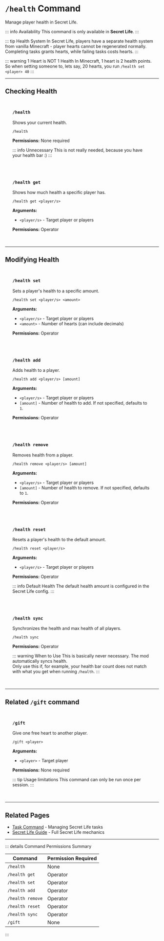 #  `/health` Command

Manage player health in Secret Life.

::: info Availability
This command is only available in **Secret Life**.
:::

::: tip Health System
In Secret Life, players have a separate health system from vanilla Minecraft - player hearts cannot be regenerated normally.<br>
Completing tasks grants hearts, while failing tasks costs hearts.
:::

::: warning 1 Heart is NOT 1 Health
In Minecraft, 1 heart is 2 health points.<br>
So when setting someone to, lets say, 20 hearts, you run `/health set <player> 40`
:::

---

## Checking Health

<div class="command-block">

### `/health`

Shows your current health.

```
/health
```

**Permissions:** None required

::: info Unnecessary
This is not really needed, because you have your health bar \:)
:::

</div>

<div class="command-block">

### `/health get`

Shows how much health a specific player has.

```
/health get <player/s>
```

**Arguments:**
- `<player/s>` - Target player or players

**Permissions:** Operator

</div>

---

## Modifying Health

<div class="command-block">

### `/health set`

Sets a player's health to a specific amount.

```
/health set <player/s> <amount>
```

**Arguments:**
- `<player/s>` - Target player or players
- `<amount>` - Number of hearts (can include decimals)

**Permissions:** Operator

</div>

<div class="command-block">

### `/health add`

Adds health to a player.

```
/health add <player/s> [amount]
```

**Arguments:**
- `<player/s>` - Target player or players
- `[amount]` - Number of health to add. If not specified, defaults to `1`.

**Permissions:** Operator

</div>

<div class="command-block">

### `/health remove`

Removes health from a player.

```
/health remove <player/s> [amount]
```

**Arguments:**
- `<player/s>` - Target player or players
- `[amount]` - Number of health to remove. If not specified, defaults to `1`.

**Permissions:** Operator

</div>

<div class="command-block">

### `/health reset`

Resets a player's health to the default amount.

```
/health reset <player/s>
```

**Arguments:**
- `<player/s>` - Target player or players

**Permissions:** Operator

::: info Default Health
The default health amount is configured in the Secret Life config.
:::

</div>

<div class="command-block">

### `/health sync`

Synchronizes the health and max health of all players.

```
/health sync
```

**Permissions:** Operator

::: warning When to Use
This is basically never necessary. The mod automatically syncs health.<br>
Only use this if, for example, your health bar count does not match with what you get when running `/health`.
:::

</div>

---

## Related `/gift` command

<div class="command-block">

### `/gift`

Give one free heart to another player.

```
/gift <player>
```

**Arguments:**
- `<player>` - Target player

**Permissions:** None required

::: tip Usage limitations
This command can only be run once per session.
:::

</div>

---

## Related Pages

- [Task Command](/commands/detailed/task) - Managing Secret Life tasks
- [Secret Life Guide](/guide/seasons/secretlife) - Full Secret Life mechanics


---

::: details Command Permissions Summary

| Command          | Permission Required |
|------------------|---------------------|
| `/health`        | None                |
| `/health get`    | Operator            |
| `/health set`    | Operator            |
| `/health add`    | Operator            |
| `/health remove` | Operator            |
| `/health reset`  | Operator            |
| `/health sync`   | Operator            |
| `/gift`          | None                |
:::

<style scoped>
.command-block {
  background: var(--vp-c-bg-soft);
  border: 1px solid var(--vp-c-divider);
  border-radius: 8px;
  padding: 1.5rem;
  margin: 1.5rem 0;
}

.command-block h3 {
  margin-top: 0;
  color: var(--vp-c-brand-1);
  font-family: var(--vp-font-family-mono);
}

.command-block > *:last-child {
  margin-bottom: 0;
}
</style>